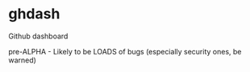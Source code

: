 # ghdash
Github dashboard

pre-ALPHA - Likely to be LOADS of bugs (especially security ones, be warned)
